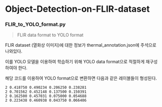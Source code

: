 # Object-Detection-on-FLIR-dataset


### FLIR_to_YOLO_format.py

> FLIR data format to YOLO format

FLIR dataset (열화상 이미지)에 대한 정보가 thermal_annotation.json에 주석으로 나와있다.

이를 YOLO 모델을 이용하여 학습하기 위해 YOLO data format으로 적절하게 재구성 하여야 한다.

해당 코드를 이용하여 YOLO format으로 변환하면 다음과 같은 레이블들이 형성된다.

```
2 0.418750 0.490234 0.206250 0.238281
2 0.701562 0.452148 0.137500 0.150391
2 0.162500 0.457031 0.075000 0.054688
2 0.223438 0.460938 0.043750 0.066406
```
